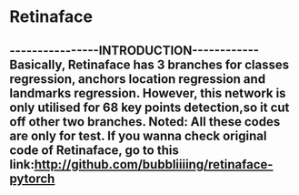 # Retinaface

----------------INTRODUCTION------------
Basically, Retinaface has 3 branches for classes regression, anchors location regression and landmarks regression. 
However, this network is only utilised for 68 key points detection,so it cut off other two branches. 
Noted: All these codes are only for test. If you wanna check original code of Retinaface, go to this link:<http://github.com/bubbliiiing/retinaface-pytorch>
-------------------------------------------
